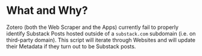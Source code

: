 # What and Why?

Zotero (both the Web Scraper and the Apps) currently fail to properly identify Substack Posts hosted outside of a `substack.com` subdomain (i.e. on third-party domain). This script will iterate through Websites and will update their Metadata if they turn out to be Substack posts.
